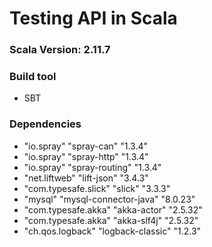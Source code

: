 # Testing API in Scala

### Scala Version: 2.11.7

### Build tool
* SBT

### Dependencies 
* "io.spray"            "spray-can"             "1.3.4"
* "io.spray"            "spray-http"            "1.3.4"
* "io.spray"            "spray-routing"         "1.3.4"
* "net.liftweb"         "lift-json"             "3.4.3"
* "com.typesafe.slick"  "slick"                 "3.3.3"
* "mysql"               "mysql-connector-java"  "8.0.23"
* "com.typesafe.akka"   "akka-actor"            "2.5.32"
* "com.typesafe.akka"   "akka-slf4j"            "2.5.32"
* "ch.qos.logback"      "logback-classic"       "1.2.3"